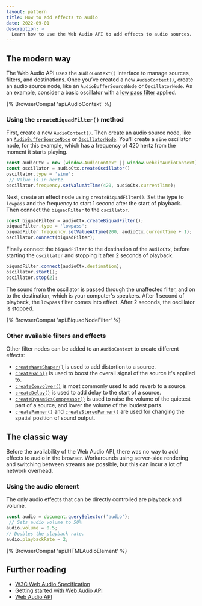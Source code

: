 ```yaml
---
layout: pattern
title: How to add effects to audio
date: 2022-09-01
description: >
  Learn how to use the Web Audio API to add effects to audio sources.
---
```


## The modern way
The Web Audio API uses the `AudioContext()` interface to manage sources, filters, and destinations. Once you’ve created a new `AudioContext()`, create an audio source node, like an `AudioBufferSourceNode` or `OscillatorNode`.  As an example, consider a basic oscillator with a [low pass filter](https://en.wikipedia.org/wiki/Low-pass_filter) applied.

{% BrowserCompat 'api.AudioContext' %}
### Using the `createBiquadFilter()` method

First, create a new `AudioContext()`. Then create an audio source node, like an [`AudioBufferSourceNode`](https://developer.mozilla.org/docs/Web/API/AudioBufferSourceNode) or [`OscillatorNode`](https://developer.mozilla.org/docs/Web/API/OscillatorNode).  You'll create a `sine` oscillator node, for this example, which has a frequency of 420 hertz from the moment it starts playing.

```js
const audioCtx = new (window.AudioContext || window.webkitAudioContext)();
const oscillator = audioCtx.createOscillator()
oscillator.type = 'sine';
 // Value is in hertz.
oscillator.frequency.setValueAtTime(420, audioCtx.currentTime);
```

Next, create an effect node using `createBiquadFilter()`. Set the type to `lowpass` and the frequency to start 1 second after the start of playback. Then connect the `biquadFilter` to the `oscillator`.

```js
const biquadFilter = audioCtx.createBiquadFilter();
biquadFilter.type = 'lowpass';
biquadFilter.frequency.setValueAtTime(200, audioCtx.currentTime + 1);
oscillator.connect(biquadFilter);
```

Finally connect the `biquadFilter` to the destination of the `audioCtx`, before starting the `oscillator` and stopping it after 2 seconds of playback.

```js
biquadFilter.connect(audioCtx.destination);
oscillator.start();
oscillator.stop(2);
```

The sound from the oscillator is passed through the unaffected filter, and on to the destination, which is your computer's speakers. After 1 second of playback, the `lowpass` filter comes into effect. After 2 seconds, the oscillator is stopped.

{% BrowserCompat 'api.BiquadNodeFilter' %}
### Other available filters and effects

Other filter nodes can be added to an `AudioContext` to create different effects:

- [`createWaveShaper()`](https://developer.mozilla.org/docs/Web/API/BaseAudioContext/createWaveShaper) is used to add distortion to a source.
- [`createGain()`](https://developer.mozilla.org/docs/Web/API/BaseAudioContext/createGain) is used to boost the overall signal of the source it's applied to.
- [`createConvolver()`](https://developer.mozilla.org/docs/Web/API/BaseAudioContext/createConvolver) is most commonly used to add reverb to a source.
- [`createDelay()`](https://developer.mozilla.org/docs/Web/API/BaseAudioContext/createDelay) is used to add delay to the start of a source.
- [`createDynamicsCompressor()`](https://developer.mozilla.org/docs/Web/API/BaseAudioContext/createDynamicsCompressor) is used to raise the volume of the quietest part of a source, and lower the volume of the loudest parts.
- [`createPanner()`](https://developer.mozilla.org/docs/Web/API/BaseAudioContext/createPanner) and [`createStereoPanner()`](https://developer.mozilla.org/docs/Web/API/BaseAudioContext/createStereoPanner) are used for changing the spatial position of sound output.

## The classic way

Before the availability of the Web Audio API, there was no way to add effects to audio in the browser.  Workarounds using server-side rendering and switching between streams are possible, but this can incur a lot of network overhead.

### Using the audio element

The only audio effects that can be directly controlled are playback and volume.

```js
const audio = document.querySelector('audio');
 // Sets audio volume to 50%
audio.volume = 0.5;
// Doubles the playback rate.
audio.playbackRate = 2;
```

{% BrowserCompat 'api.HTMLAudioElement' %}

## Further reading

- [W3C Web Audio Specification](https://webaudio.github.io/web-audio-api/)
- [Getting started with Web Audio API](/webaudio-intro/)
- [Web Audio API](https://developer.mozilla.org/docs/Web/API/Web_Audio_API)
